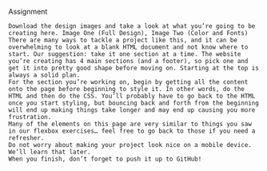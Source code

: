 Assignment

    Download the design images and take a look at what you’re going to be creating here. Image One (Full Design), Image Two (Color and Fonts)
    There are many ways to tackle a project like this, and it can be overwhelming to look at a blank HTML document and not know where to start. Our suggestion: take it one section at a time. The website you’re creating has 4 main sections (and a footer), so pick one and get it into pretty good shape before moving on. Starting at the top is always a solid plan.
    For the section you’re working on, begin by getting all the content onto the page before beginning to style it. In other words, do the HTML and then do the CSS. You’ll probably have to go back to the HTML once you start styling, but bouncing back and forth from the beginning will end up making things take longer and may end up causing you more frustration.
    Many of the elements on this page are very similar to things you saw in our flexbox exercises… feel free to go back to those if you need a refresher.
    Do not worry about making your project look nice on a mobile device. We’ll learn that later.
    When you finish, don’t forget to push it up to GitHub!


